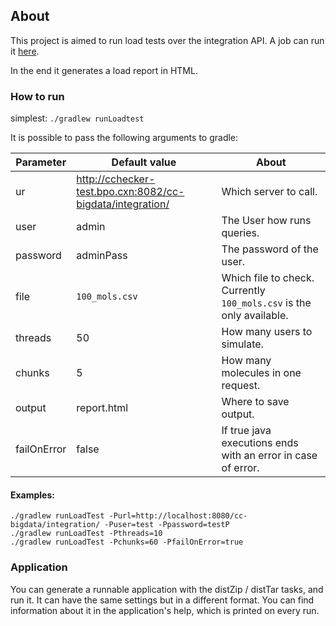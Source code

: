## About ##

This project is aimed to run load tests over the integration API. A job can run it [here](https://jcbci.chemaxon.com/view/CCheck/job/CCheck%20-%20Run%20-%20Load%20test/).

In the end it generates a load report in HTML.

### How to run ###

simplest: `./gradlew runLoadtest`

It is possible to pass the following arguments to gradle:

| Parameter | Default value | About |
|-----------|---------------|-------|
| ur        | http://cchecker-test.bpo.cxn:8082/cc-bigdata/integration/ | Which server to call. |
| user      | admin         | The User how runs queries. |
| password  | adminPass     | The password of the user. |
| file      | `100_mols.csv` | Which file to check. Currently `100_mols.csv` is the only available. |
| threads   | 50            | How many users to simulate. |
| chunks    | 5             | How many molecules in one request. |
| output    | report.html   | Where to save output. |
| failOnError | false       | If true java executions ends with an error in case of error. |

#### Examples: ####

```
./gradlew runLoadTest -Purl=http://localhost:8080/cc-bigdata/integration/ -Puser=test -Ppassword=testP
./gradlew runLoadTest -Pthreads=10
./gradlew runLoadTest -Pchunks=60 -PfailOnError=true
```

### Application ###

You can generate a runnable application with the distZip / distTar tasks, and run it. It can have the same settings but in
a different format. You can find information about it in the application's help, which is printed on every run. 